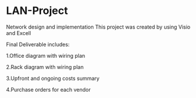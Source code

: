 # LAN-Project
Network design and implementation 
This project was created by using Visio and Excell

Final Deliverable includes:

1.Office diagram with wiring plan

2.Rack diagram with wiring plan

3.Upfront and ongoing costs summary

4.Purchase orders for each vendor
